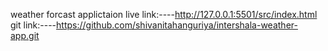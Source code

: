 weather forcast applictaion 
live link:----http://127.0.0.1:5501/src/index.html
git link:----https://github.com/shivanitahanguriya/intershala-weather-app.git

